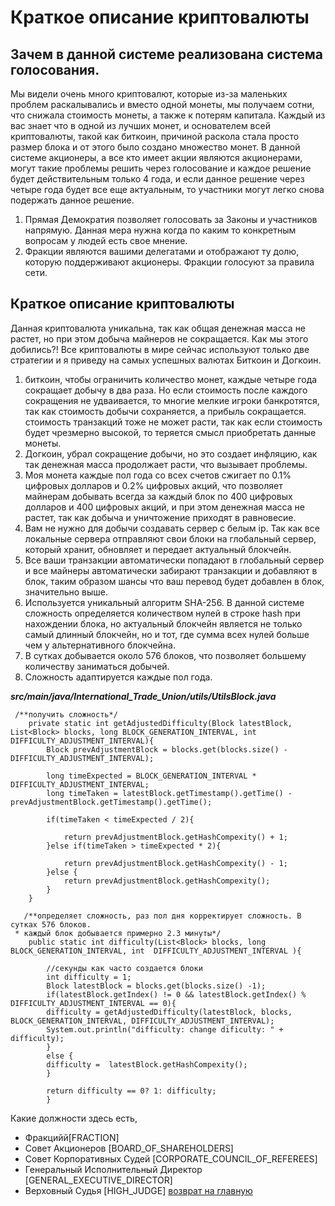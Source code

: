 # Краткое описание криптовалюты
## Зачем в данной системе реализована система голосования.

Мы видели очень много криптовалют, которые из-за маленьких проблем раскалывались 
и вместо одной монеты, мы получаем сотни, что снижала стоимость монеты, а также
к потерям капитала.
Каждый из вас знает что в одной из лучших монет, и основателем всей криптовалюты,
такой как биткоин, причиной раскола стала просто размер блока и от этого было создано
множество монет. В данной системе акционеры, а все кто имеет акции являются акционерами,
могут такие проблемы решить через голосование и каждое решение будет действительным только 
4 года, и если данное решение через четыре года будет все еще актуальным, то участники
могут легко снова подержать данное решение.
1. Прямая Демократия позволяет голосовать за Законы и участников напрямую. Данная
мера нужна когда по каким то конкретным вопросам у людей есть свое мнение.
2. Фракции являются вашими делегатами и отображают ту долю, которую поддерживают акционеры.
Фракции голосуют за правила сети.



## Краткое описание криптовалюты
Данная криптовалюта уникальна, так как общая денежная масса не растет, но при этом добыча майнеров не сокращается.
Как мы этого добились?! Все криптовалюты в мире сейчас используют только две стратегии и
я приведу на самых успешных валютах Биткоин и Догкоин.
1. биткоин, чтобы ограничить количество монет, каждые четыре года сокращает добычу в два раза.
Но если стоимость после каждого сокращения не удваивается, то многие мелкие игроки банкротятся,
так как стоимость добычи сохраняется, а прибыль сокращается. стоимость транзакций тоже не может
расти, так как если стоимость будет чрезмерно высокой, то теряется смысл приобретать данные монеты.
2. Догкоин, убрал сокращение добычи, но это создает инфляцию, как так денежная масса продолжает расти,
что вызывает проблемы.
3. Моя монета каждые пол года со всех счетов сжигает по 0.1% цифровых долларов и 0.2% цифровых акций,
что позволяет майнерам добывать всегда за каждый блок по 400 цифровых долларов и 400 цифровых акций,
и при этом денежная масса не растет, так как добыча и уничтожение приходят в равновесие.
4. Вам не нужно для добычи создавать сервер с белым ip. Так как все локальные сервера отправляют 
свои блоки на глобальный сервер, который хранит, обновляет и передает актуальный блокчейн.
5. Все ваши транзакции автоматически попадают в глобальный сервер и все майнеры автоматически
забирают транзакции и добавляют в блок, таким образом шансы что ваш перевод будет добавлен в блок,
значительно выше.
6. Используется уникальный алгоритм SHA-256. В данной системе сложность определяется количеством
нулей в строке hash при нахождении блока, но актуальный блокчейн является не только самый длинный блокчейн,
но и тот, где сумма всех нулей больше чем у альтернативного блокчейна.
7. В сутках добывается около 576 блоков, что позволяет большему количеству заниматься добычей.
8. Сложность адаптируется каждые пол года.


***src/main/java/International_Trade_Union/utils/UtilsBlock.java***


````
 /**получить сложность*/
    private static int getAdjustedDifficulty(Block latestBlock, List<Block> blocks, long BLOCK_GENERATION_INTERVAL, int DIFFICULTY_ADJUSTMENT_INTERVAL){
        Block prevAdjustmentBlock = blocks.get(blocks.size() - DIFFICULTY_ADJUSTMENT_INTERVAL);

        long timeExpected = BLOCK_GENERATION_INTERVAL * DIFFICULTY_ADJUSTMENT_INTERVAL;
        long timeTaken = latestBlock.getTimestamp().getTime() - prevAdjustmentBlock.getTimestamp().getTime();

        if(timeTaken < timeExpected / 2){

            return prevAdjustmentBlock.getHashCompexity() + 1;
        }else if(timeTaken > timeExpected * 2){

            return prevAdjustmentBlock.getHashCompexity() - 1;
        }else {
            return prevAdjustmentBlock.getHashCompexity();
        }
    }
````

````
   /**определяет сложность, раз пол дня корректирует сложность. В сутках 576 блоков. 
 * каждый блок добывается примерно 2.3 минуты*/
    public static int difficulty(List<Block> blocks, long BLOCK_GENERATION_INTERVAL, int  DIFFICULTY_ADJUSTMENT_INTERVAL ){

        //секунды как часто создается блоки
        int difficulty = 1;
        Block latestBlock = blocks.get(blocks.size() -1);
        if(latestBlock.getIndex() != 0 && latestBlock.getIndex() % DIFFICULTY_ADJUSTMENT_INTERVAL == 0){
        difficulty = getAdjustedDifficulty(latestBlock, blocks, BLOCK_GENERATION_INTERVAL, DIFFICULTY_ADJUSTMENT_INTERVAL);
        System.out.println("difficulty: change dificulty: " + difficulty);
        }
        else {
        difficulty =  latestBlock.getHashCompexity();
        }

        return difficulty == 0? 1: difficulty;
        }

````

Какие должности здесь есть,
- Фракцийй[FRACTION]
- Совет Акционеров [BOARD_OF_SHAREHOLDERS]
- Совет Корпоративных Судей [CORPORATE_COUNCIL_OF_REFEREES]
- Генеральный Исполнительный Директор [GENERAL_EXECUTIVE_DIRECTOR]
- Верховный Судья [HIGH_JUDGE]
[возврат на главную](./documentationRus.md)